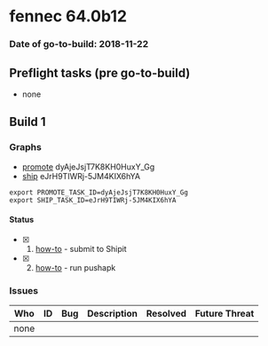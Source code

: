 # fennec 64.0b12

### Date of go-to-build: 2018-11-22

## Preflight tasks (pre go-to-build)
- none

## Build 1  

### Graphs
* [promote](https://tools.taskcluster.net/push-inspector/#/dyAjeJsjT7K8KH0HuxY_Gg) dyAjeJsjT7K8KH0HuxY_Gg
* [ship](https://tools.taskcluster.net/push-inspector/#/eJrH9TIWRj-5JM4KIX6hYA) eJrH9TIWRj-5JM4KIX6hYA
```
export PROMOTE_TASK_ID=dyAjeJsjT7K8KH0HuxY_Gg
export SHIP_TASK_ID=eJrH9TIWRj-5JM4KIX6hYA
```


#### Status
- [x] 1.  [how-to](https://wiki.mozilla.org/Release:Release_Automation_on_Mercurial:Starting_a_Release#Submit_to_Ship_It)  - submit to Shipit
- [x] 2.  [how-to](https://github.com/mozilla-releng/releasewarrior-2.0/blob/master/docs/release-promotion/mobile/howto.md)  - run pushapk

### Issues
| Who                 | ID               | Bug                                                                 | Description                | Resolved                | Future Threat                |
| ------------------- | ---------------- | ------------------------------------------------------------------- | -------------------------- | ----------------------- | ---------------------------- |
| none | | | | | |

